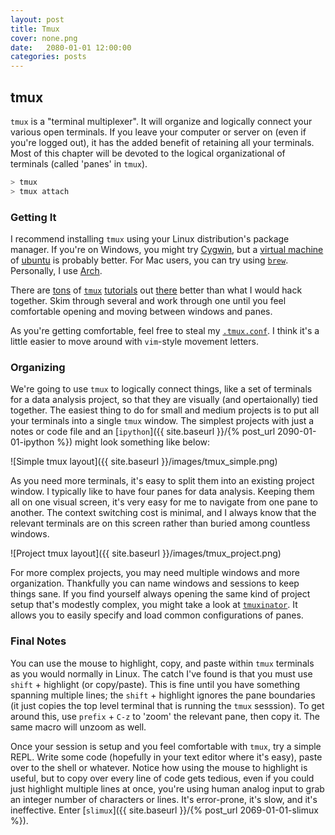 ```yaml
---
layout: post
title: Tmux
cover: none.png
date:   2080-01-01 12:00:00
categories: posts
---
```


tmux
---

`tmux` is a "terminal multiplexer".  It will organize and logically connect your various open terminals.  If you leave your computer or server on (even if you're logged out), it has the added benefit of retaining all your terminals.  Most of this chapter will be devoted to the logical organizational of terminals (called 'panes' in `tmux`).

```bash
> tmux
> tmux attach
```

### Getting It

I recommend installing `tmux` using your Linux distribution's package manager.  If you're on Windows, you might try [Cygwin](https://www.cygwin.com), but a [virtual machine](https://www.virtualbox.org) of [ubuntu](http://www.ubuntu.com) is probably better.  For Mac users, you can try using [`brew`](http://www.brew.sh).  Personally, I use [Arch](https://archlinux.org).

There are [tons][1] of [`tmux`][2] [tutorials][3] out [there][4] better than what I would hack together.  Skim through several and work through one until you feel comfortable opening and moving between windows and panes.

As you're getting comfortable, feel free to steal my [`.tmux.conf`](http://www.github.com/dvbuntu/.files/blob/master/.tmux.conf).  I think it's a little easier to move around with `vim`-style movement letters.

### Organizing

We're going to use `tmux` to logically connect things, like a set of terminals for a data analysis project, so that they are visually (and opertaionally) tied together.  The easiest thing to do for small and medium projects is to put all your terminals into a single `tmux` window.  The simplest projects with just a notes or code file and an [`ipython`]({{ site.baseurl }}/{% post_url 2090-01-01-ipython %}) might look something like below:

![Simple tmux layout]({{ site.baseurl }}/images/tmux_simple.png)

As you need more terminals, it's easy to split them into an existing project window.  I typically like to have four panes for data analysis.  Keeping them all on one visual screen, it's very easy for me to navigate from one pane to another.  The context switching cost is minimal, and I always know that the relevant terminals are on this screen rather than buried among countless windows.

![Project tmux layout]({{ site.baseurl }}/images/tmux_project.png)

For more complex projects, you may need multiple windows and more organization.  Thankfully you can name windows and sessions to keep things sane.  If you find yourself always opening the same kind of project setup that's modestly complex, you might take a look at [`tmuxinator`](http://www.github.com/tmuxinator/tmuxinator).  It allows you to easily specify and load common configurations of panes.  

### Final Notes

You can use the mouse to highlight, copy, and paste within `tmux` terminals as you would normally in Linux.  The catch I've found is that you must use `shift` + highlight (or copy/paste).  This is fine until you have something spanning multiple lines; the `shift` + highlight ignores the pane boundaries (it just copies the top level terminal that is running the `tmux` sesssion).  To get around this, use `prefix` + `C-z` to 'zoom' the relevant pane, then copy it.  The same macro will unzoom as well.

Once your session is setup and you feel comfortable with `tmux`, try a simple REPL.  Write some code (hopefully in your text editor where it's easy), paste over to the shell or whatever.  Notice how using the mouse to highlight is useful, but to copy over every line of code gets tedious, even if you could just highlight multiple lines at once, you're using human analog input to grab an integer number of characters or lines.  It's error-prone, it's slow, and it's ineffective.  Enter [`slimux`]({{ site.baseurl }}/{% post_url 2069-01-01-slimux %}).

[1]: https://danielmiessler.com/study/tmux/
[2]: http://tmux.sourceforge.net
[3]: https://wiki.archlinux.org/index.php/Tmux
[4]: https://youtube.com/watch?v=BHhA_ZKjyxo

